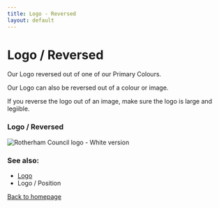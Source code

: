 ```yaml
---
title: Logo - Reversed
layout: default
---
```


# Logo / Reversed

Our Logo reversed out of one of our Primary Colours.

Our Logo can also be reversed out of a colour or image.

If you reverse the logo out of an image, make sure the logo is large and legiible.

### Logo / Reversed
![Rotherham Council logo - White version](https://rothgov.github.io/design/images/rmbc-logo-white.svg "Rotherham Council - White Logo")

### See also:
- [Logo](/styleguide/logo)
- Logo / Position

[Back to homepage](/styleguide/)
